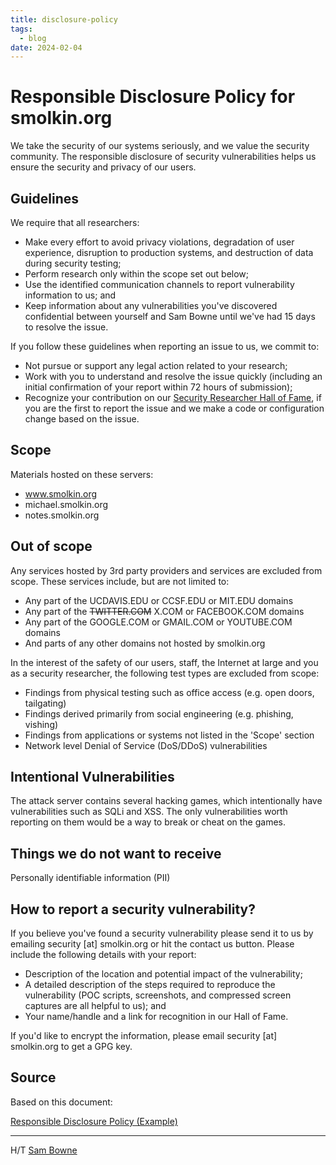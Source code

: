 ```yaml
---
title: disclosure-policy
tags:
  - blog
date: 2024-02-04
---
```

# Responsible Disclosure Policy for smolkin.org

We take the security of our systems seriously, and we value the security community. The responsible disclosure of security vulnerabilities helps us ensure the security and privacy of our users.

## Guidelines

We require that all researchers:

- Make every effort to avoid privacy violations, degradation of user experience, disruption to production systems, and destruction of data during security testing;
- Perform research only within the scope set out below;
- Use the identified communication channels to report vulnerability information to us; and
- Keep information about any vulnerabilities you've discovered confidential between yourself and Sam Bowne until we've had 15 days to resolve the issue.

If you follow these guidelines when reporting an issue to us, we commit to:

- Not pursue or support any legal action related to your research;
- Work with you to understand and resolve the issue quickly (including an initial confirmation of your report within 72 hours of submission);
- Recognize your contribution on our [Security Researcher Hall of Fame](https://smolkin.org/hall-of-fame.htm), if you are the first to report the issue and we make a code or configuration change based on the issue.

## Scope

Materials hosted on these servers:

- www.smolkin.org
- michael.smolkin.org
- notes.smolkin.org

## Out of scope

Any services hosted by 3rd party providers and services are excluded from scope. These services include, but are not limited to:

- Any part of the UCDAVIS.EDU or CCSF.EDU or MIT.EDU domains
- Any part of the ~~TWITTER.COM~~ X.COM or FACEBOOK.COM domains
- Any part of the GOOGLE.COM or GMAIL.COM or YOUTUBE.COM domains
- And parts of any other domains not hosted by smolkin.org

In the interest of the safety of our users, staff, the Internet at large and you as a security researcher, the following test types are excluded from scope:

- Findings from physical testing such as office access (e.g. open doors, tailgating)
- Findings derived primarily from social engineering (e.g. phishing, vishing)
- Findings from applications or systems not listed in the 'Scope' section
- Network level Denial of Service (DoS/DDoS) vulnerabilities

## Intentional Vulnerabilities

The attack server contains several hacking games, which intentionally have vulnerabilities such as SQLi and XSS. The only vulnerabilities worth reporting on them would be a way to break or cheat on the games.

## Things we do not want to receive

Personally identifiable information (PII)

## How to report a security vulnerability?

If you believe you've found a security vulnerability please send it to us by emailing security [at] smolkin.org or hit the contact us button. Please include the following details with your report:

- Description of the location and potential impact of the vulnerability;
- A detailed description of the steps required to reproduce the vulnerability (POC scripts, screenshots, and compressed screen captures are all helpful to us); and
- Your name/handle and a link for recognition in our Hall of Fame.

If you'd like to encrypt the information, please email security [at] smolkin.org to get a GPG key.

## Source

Based on this document:

[Responsible Disclosure Policy (Example)](https://github.com/bugcrowd/disclosure-policy/blob/master/responsible_disclosure_policy.md)

---

H/T [Sam Bowne](https://samsclass.info/vuln-disclosure-policy.htm)
